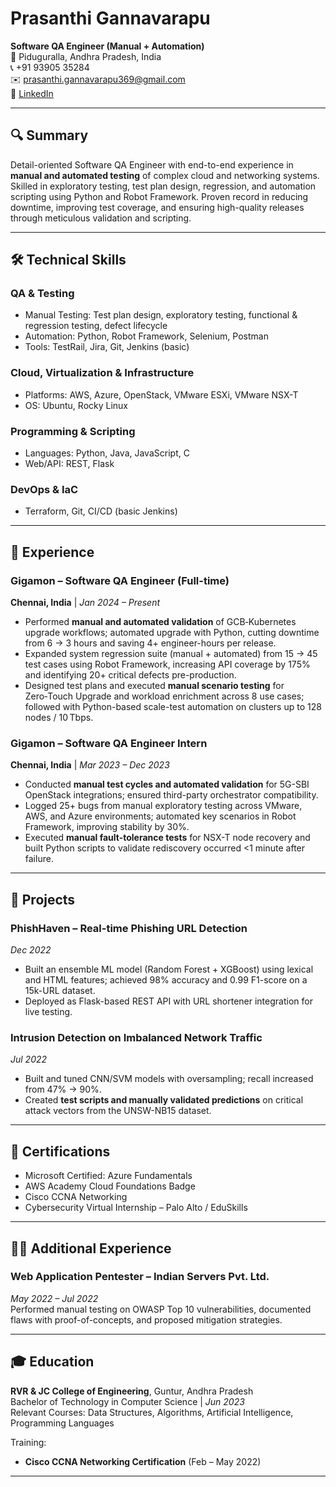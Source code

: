 # Prasanthi Gannavarapu

**Software QA Engineer (Manual + Automation)**  
📍 Piduguralla, Andhra Pradesh, India  
📞 +91 93905 35284  
✉️ prasanthi.gannavarapu369@gmail.com  
🔗 [LinkedIn](https://www.linkedin.com/in/prasanthi-gannavarapu)  

---

## 🔍 Summary

Detail-oriented Software QA Engineer with end-to-end experience in **manual and automated testing** of complex cloud and networking systems. Skilled in exploratory testing, test plan design, regression, and automation scripting using Python and Robot Framework. Proven record in reducing downtime, improving test coverage, and ensuring high-quality releases through meticulous validation and scripting.

---

## 🛠️ Technical Skills

### QA & Testing  
- Manual Testing: Test plan design, exploratory testing, functional & regression testing, defect lifecycle  
- Automation: Python, Robot Framework, Selenium, Postman  
- Tools: TestRail, Jira, Git, Jenkins (basic)

### Cloud, Virtualization & Infrastructure  
- Platforms: AWS, Azure, OpenStack, VMware ESXi, VMware NSX-T  
- OS: Ubuntu, Rocky Linux  

### Programming & Scripting  
- Languages: Python, Java, JavaScript, C  
- Web/API: REST, Flask  

### DevOps & IaC  
- Terraform, Git, CI/CD (basic Jenkins)  

---

## 💼 Experience

### Gigamon – Software QA Engineer (Full-time)  
**Chennai, India** | *Jan 2024 – Present*

- Performed **manual and automated validation** of GCB‑Kubernetes upgrade workflows; automated upgrade with Python, cutting downtime from 6 → 3 hours and saving 4+ engineer-hours per release.  
- Expanded system regression suite (manual + automated) from 15 → 45 test cases using Robot Framework, increasing API coverage by 175% and identifying 20+ critical defects pre-production.  
- Designed test plans and executed **manual scenario testing** for Zero‑Touch Upgrade and workload enrichment across 8 use cases; followed with Python-based scale-test automation on clusters up to 128 nodes / 10 Tbps.  

### Gigamon – Software QA Engineer Intern  
**Chennai, India** | *Mar 2023 – Dec 2023*

- Conducted **manual test cycles and automated validation** for 5G-SBI OpenStack integrations; ensured third-party orchestrator compatibility.  
- Logged 25+ bugs from manual exploratory testing across VMware, AWS, and Azure environments; automated key scenarios in Robot Framework, improving stability by 30%.  
- Executed **manual fault-tolerance tests** for NSX-T node recovery and built Python scripts to validate rediscovery occurred <1 minute after failure.

---

## 🧪 Projects

### PhishHaven – Real-time Phishing URL Detection  
*Dec 2022*

- Built an ensemble ML model (Random Forest + XGBoost) using lexical and HTML features; achieved 98% accuracy and 0.99 F1-score on a 15k-URL dataset. 
- Deployed as Flask-based REST API with URL shortener integration for live testing.
  
### Intrusion Detection on Imbalanced Network Traffic  
*Jul 2022*

- Built and tuned CNN/SVM models with oversampling; recall increased from 47% → 90%.  
- Created **test scripts and manually validated predictions** on critical attack vectors from the UNSW-NB15 dataset.

---

## 📜 Certifications

- Microsoft Certified: Azure Fundamentals  
- AWS Academy Cloud Foundations Badge  
- Cisco CCNA Networking  
- Cybersecurity Virtual Internship – Palo Alto / EduSkills  

---

## 🧑‍💻 Additional Experience

### Web Application Pentester – Indian Servers Pvt. Ltd.  
*May 2022 – Jul 2022*  
Performed manual testing on OWASP Top 10 vulnerabilities, documented flaws with proof-of-concepts, and proposed mitigation strategies.

---

## 🎓 Education

**RVR & JC College of Engineering**, Guntur, Andhra Pradesh  
Bachelor of Technology in Computer Science | *Jun 2023*  
Relevant Courses: Data Structures, Algorithms, Artificial Intelligence, Programming Languages  

Training:  
- **Cisco CCNA Networking Certification** (Feb – May 2022)

---
